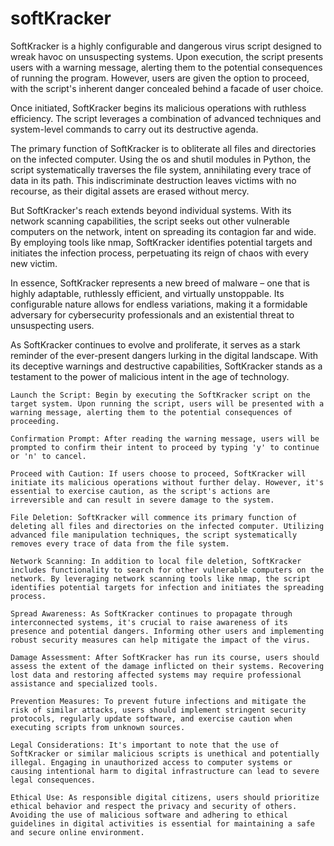 # softKracker







SoftKracker is a highly configurable and dangerous virus script designed to wreak havoc on unsuspecting systems. Upon execution, the script presents users with a warning message, alerting them to the potential consequences of running the program. However, users are given the option to proceed, with the script's inherent danger concealed behind a facade of user choice.

Once initiated, SoftKracker begins its malicious operations with ruthless efficiency. The script leverages a combination of advanced techniques and system-level commands to carry out its destructive agenda.

The primary function of SoftKracker is to obliterate all files and directories on the infected computer. Using the os and shutil modules in Python, the script systematically traverses the file system, annihilating every trace of data in its path. This indiscriminate destruction leaves victims with no recourse, as their digital assets are erased without mercy.

But SoftKracker's reach extends beyond individual systems. With its network scanning capabilities, the script seeks out other vulnerable computers on the network, intent on spreading its contagion far and wide. By employing tools like nmap, SoftKracker identifies potential targets and initiates the infection process, perpetuating its reign of chaos with every new victim.

In essence, SoftKracker represents a new breed of malware – one that is highly adaptable, ruthlessly efficient, and virtually unstoppable. Its configurable nature allows for endless variations, making it a formidable adversary for cybersecurity professionals and an existential threat to unsuspecting users.

As SoftKracker continues to evolve and proliferate, it serves as a stark reminder of the ever-present dangers lurking in the digital landscape. With its deceptive warnings and destructive capabilities, SoftKracker stands as a testament to the power of malicious intent in the age of technology.







    Launch the Script: Begin by executing the SoftKracker script on the target system. Upon running the script, users will be presented with a warning message, alerting them to the potential consequences of proceeding.

    Confirmation Prompt: After reading the warning message, users will be prompted to confirm their intent to proceed by typing 'y' to continue or 'n' to cancel.

    Proceed with Caution: If users choose to proceed, SoftKracker will initiate its malicious operations without further delay. However, it's essential to exercise caution, as the script's actions are irreversible and can result in severe damage to the system.

    File Deletion: SoftKracker will commence its primary function of deleting all files and directories on the infected computer. Utilizing advanced file manipulation techniques, the script systematically removes every trace of data from the file system.

    Network Scanning: In addition to local file deletion, SoftKracker includes functionality to search for other vulnerable computers on the network. By leveraging network scanning tools like nmap, the script identifies potential targets for infection and initiates the spreading process.

    Spread Awareness: As SoftKracker continues to propagate through interconnected systems, it's crucial to raise awareness of its presence and potential dangers. Informing other users and implementing robust security measures can help mitigate the impact of the virus.

    Damage Assessment: After SoftKracker has run its course, users should assess the extent of the damage inflicted on their systems. Recovering lost data and restoring affected systems may require professional assistance and specialized tools.

    Prevention Measures: To prevent future infections and mitigate the risk of similar attacks, users should implement stringent security protocols, regularly update software, and exercise caution when executing scripts from unknown sources.

    Legal Considerations: It's important to note that the use of SoftKracker or similar malicious scripts is unethical and potentially illegal. Engaging in unauthorized access to computer systems or causing intentional harm to digital infrastructure can lead to severe legal consequences.

    Ethical Use: As responsible digital citizens, users should prioritize ethical behavior and respect the privacy and security of others. Avoiding the use of malicious software and adhering to ethical guidelines in digital activities is essential for maintaining a safe and secure online environment.

